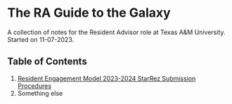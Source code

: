 # The RA Guide to the Galaxy
A collection of notes for the Resident Advisor role at Texas A&amp;M University.
Started on 11-07-2023.

## Table of Contents
1. [Resident Engagement Model 2023-2024 StarRez Submission Procedures](Resident%20Engagement%20Model%202023-2024/Resident%20Engagement%20Model%202023-2024%20StarRez%20Submission%20Procedures.md)
3. Something else


